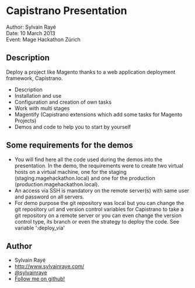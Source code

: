 Capistrano Presentation
=======================

Author: Sylvain Rayé<br>
Date: 10 March 2013<br>
Event: Mage Hackathon Zürich

## Description

Deploy a project like Magento thanks to a web application deployment framework, Capistrano.

- Description
- Installation and use
- Configuration and creation of own tasks
- Work with multi stages
- Magentify (Capistrano extensions which add some tasks for Magento Projects)
- Demos and code to help you to start by yourself

## Some requirements for the demos

- You will find here all the code used during the demos into the presentation.
In the demo, the requirements were to create two virtual hosts on a virtual machine, one for the staging (staging.magehackathon.local) and one for the production (production.magehackathon.local).
- An access via SSH is mandatory on the remote server(s) with same user and password on all servers.
- For demo purpose the git repository was local but you can change the git repository url and version control variables for Capistrano to take a git repository on a remote server or you can even change the version control type, its branch or even the strategy to deploy the code. See variable ':deploy_via'

## Author

* Sylvain Rayé
* http://www.sylvainraye.com/
* [@sylvainraye](https://twitter.com/sylvainraye)
* [Follow me on github!](https://github.com/diglin)
